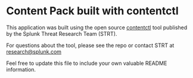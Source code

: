 # Content Pack built with contentctl

This application was built using the open source [contentctl](https://github.com/splunk/contentctl) tool published by the Splunk Threat Research Team (STRT).

For questions about the tool, please see the repo or contact STRT at research@splunk.com

Feel free to update this file to include your own valuable README information.
